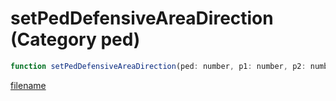 # setPedDefensiveAreaDirection (Category ped)

```js
function setPedDefensiveAreaDirection(ped: number, p1: number, p2: number, p3: number, p4: boolean): void
```

[filename](setPedDefensiveAreaDirection_m.md ':include')